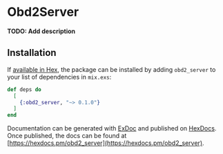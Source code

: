 # Obd2Server

**TODO: Add description**

## Installation

If [available in Hex](https://hex.pm/docs/publish), the package can be installed
by adding `obd2_server` to your list of dependencies in `mix.exs`:

```elixir
def deps do
  [
    {:obd2_server, "~> 0.1.0"}
  ]
end
```

Documentation can be generated with [ExDoc](https://github.com/elixir-lang/ex_doc)
and published on [HexDocs](https://hexdocs.pm). Once published, the docs can
be found at [https://hexdocs.pm/obd2_server](https://hexdocs.pm/obd2_server).


